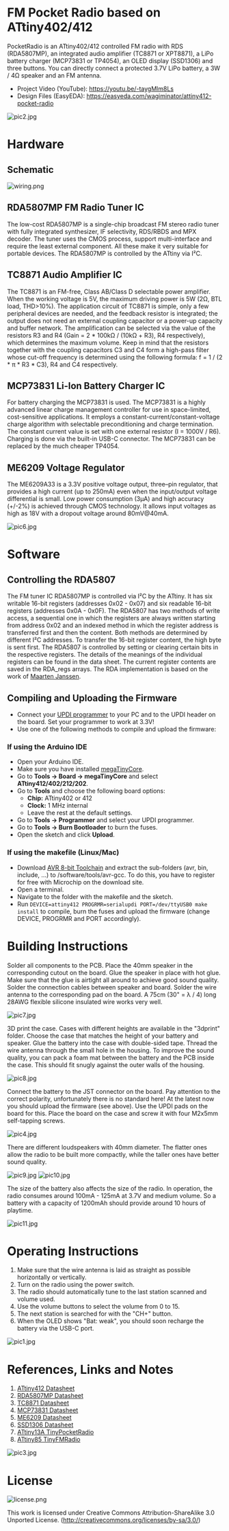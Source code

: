 # FM Pocket Radio based on ATtiny402/412
PocketRadio is an ATtiny402/412 controlled FM radio with RDS (RDA5807MP), an integrated audio amplifier (TC8871 or XPT8871), a LiPo battery charger (MCP73831 or TP4054), an OLED display (SSD1306) and three buttons. You can directly connect a protected 3.7V LiPo battery, a 3W / 4Ω speaker and an FM antenna.

- Project Video (YouTube): https://youtu.be/-taygMlm8Ls
- Design Files (EasyEDA): https://easyeda.com/wagiminator/attiny412-pocket-radio

![pic2.jpg](https://raw.githubusercontent.com/wagiminator/ATtiny412-PocketRadio/main/documentation/PocketRadio_pic2.jpg)

# Hardware
## Schematic
![wiring.png](https://raw.githubusercontent.com/wagiminator/ATtiny412-PocketRadio/main/documentation/PocketRadio_wiring.png)

## RDA5807MP FM Radio Tuner IC
The low-cost RDA5807MP is a single-chip broadcast FM stereo radio tuner with fully integrated synthesizer, IF selectivity, RDS/RBDS and MPX decoder. The tuner uses the CMOS process, support multi-interface and require the least external component. All these make it very suitable for portable devices. The RDA5807MP is controlled by the ATtiny via I²C.

## TC8871 Audio Amplifier IC
The TC8871 is an FM-free, Class AB/Class D selectable power amplifier. When the working voltage is 5V, the maximum driving power is 5W (2Ω, BTL load, THD>10%). The application circuit of TC8871 is simple, only a few peripheral devices are needed, and the feedback resistor is integrated; the output does not need an external coupling capacitor or a power-up capacity and buffer network.
The amplification can be selected via the value of the resistors R3 and R4 (Gain = 2 * 100kΩ / (10kΩ + R3), R4 respectively), which determines the maximum volume. Keep in mind that the resistors together with the coupling capacitors C3 and C4 form a high-pass filter whose cut-off frequency is determined using the following formula: f = 1 / (2 * π * R3 * C3), R4 and C4 respectively.

## MCP73831 Li-Ion Battery Charger IC
For battery charging the MCP73831 is used. The MCP73831 is a highly advanced linear charge management controller for use in space-limited, cost-sensitive applications. It employs a constant-current/constant-voltage charge algorithm with selectable preconditioning and charge termination. The constant current value is set with one external resistor (I = 1000V / R6). Charging is done via the built-in USB-C connector. The MCP73831 can be replaced by the much cheaper TP4054.

## ME6209 Voltage Regulator
The ME6209A33 is a 3.3V positive voltage output, three–pin regulator, that provides a high current (up to 250mA) even when the input/output voltage differential is small. Low power consumption (3µA) and high accuracy (+/-2%) is achieved through CMOS technology. It allows input voltages as high as 18V with a dropout voltage around 80mV@40mA.

![pic6.jpg](https://raw.githubusercontent.com/wagiminator/ATtiny412-PocketRadio/main/documentation/PocketRadio_pic6.jpg)

# Software
## Controlling the RDA5807
The FM tuner IC RDA5807MP is controlled via I²C by the ATtiny. It has six writable 16-bit registers (addresses 0x02 - 0x07) and six readable 16-bit registers (addresses 0x0A - 0x0F). The RDA5807 has two methods of write access, a sequential one in which the registers are always written starting from address 0x02 and an indexed method in which the register address is transferred first and then the content. Both methods are determined by different I²C addresses. To transfer the 16-bit register content, the high byte is sent first. The RDA5807 is controlled by setting or clearing certain bits in the respective registers. The details of the meanings of the individual registers can be found in the data sheet. The current register contents are saved in the RDA_regs arrays. The RDA implementation is based on the work of [Maarten Janssen](https://hackaday.io/project/9009-arduino-radio-with-rds).

## Compiling and Uploading the Firmware
- Connect your [UPDI programmer](https://github.com/wagiminator/AVR-Programmer) to your PC and to the UPDI header on the board. Set your programmer to work at 3.3V!
- Use one of the following methods to compile and upload the firmware:

### If using the Arduino IDE
- Open your Arduino IDE.
- Make sure you have installed [megaTinyCore](https://github.com/SpenceKonde/megaTinyCore).
- Go to **Tools -> Board -> megaTinyCore** and select **ATtiny412/402/212/202**.
- Go to **Tools** and choose the following board options:
  - **Chip:**           ATtiny402 or 412
  - **Clock:**          1 MHz internal
  - Leave the rest at the default settings.
- Go to **Tools -> Programmer** and select your UPDI programmer.
- Go to **Tools -> Burn Bootloader** to burn the fuses.
- Open the sketch and click **Upload**.

### If using the makefile (Linux/Mac)
- Download [AVR 8-bit Toolchain](https://www.microchip.com/mplab/avr-support/avr-and-arm-toolchains-c-compilers) and extract the sub-folders (avr, bin, include, ...) to /software/tools/avr-gcc. To do this, you have to register for free with Microchip on the download site.
- Open a terminal.
- Navigate to the folder with the makefile and the sketch.
- Run `DEVICE=attiny412 PROGRMR=serialupdi PORT=/dev/ttyUSB0 make install` to compile, burn the fuses and upload the firmware (change DEVICE, PROGRMR and PORT accordingly).

# Building Instructions
Solder all components to the PCB. Place the 40mm speaker in the corresponding cutout on the board. Glue the speaker in place with hot glue. Make sure that the glue is airtight all around to achieve good sound quality. Solder the connection cables between speaker and board. Solder the wire antenna to the corresponding pad on the board. A 75cm (30" = λ / 4) long 28AWG flexible silicone insulated wire works very well.

![pic7.jpg](https://raw.githubusercontent.com/wagiminator/ATtiny412-PocketRadio/main/documentation/PocketRadio_pic7.jpg)

3D print the case. Cases with different heights are available in the "3dprint" folder. Choose the case that matches the height of your battery and speaker. Glue the battery into the case with double-sided tape. Thread the wire antenna through the small hole in the housing. To improve the sound quality, you can pack a foam mat between the battery and the PCB inside the case. This should fit snugly against the outer walls of the housing.

![pic8.jpg](https://raw.githubusercontent.com/wagiminator/ATtiny412-PocketRadio/main/documentation/PocketRadio_pic8.jpg)

Connect the battery to the JST connector on the board. Pay attention to the correct polarity, unfortunately there is no standard here! At the latest now you should upload the firmware (see above). Use the UPDI pads on the board for this. Place the board on the case and screw it with four M2x5mm self-tapping screws.

![pic4.jpg](https://raw.githubusercontent.com/wagiminator/ATtiny412-PocketRadio/main/documentation/PocketRadio_pic4.jpg)

There are different loudspeakers with 40mm diameter. The flatter ones allow the radio to be built more compactly, while the taller ones have better sound quality.

![pic9.jpg](https://raw.githubusercontent.com/wagiminator/ATtiny412-PocketRadio/main/documentation/PocketRadio_pic9.jpg)
![pic10.jpg](https://raw.githubusercontent.com/wagiminator/ATtiny412-PocketRadio/main/documentation/PocketRadio_pic10.jpg)

The size of the battery also affects the size of the radio. In operation, the radio consumes around 100mA - 125mA at 3.7V and medium volume. So a battery with a capacity of 1200mAh should provide around 10 hours of playtime.

![pic11.jpg](https://raw.githubusercontent.com/wagiminator/ATtiny412-PocketRadio/main/documentation/PocketRadio_pic11.jpg)

# Operating Instructions
1. Make sure that the wire antenna is laid as straight as possible horizontally or vertically.
2. Turn on the radio using the power switch.
3. The radio should automatically tune to the last station scanned and volume used.
4. Use the volume buttons to select the volume from 0 to 15.
5. The next station is searched for with the "CH+" button.
6. When the OLED shows "Bat: weak", you should soon recharge the battery via the USB-C port.

![pic1.jpg](https://raw.githubusercontent.com/wagiminator/ATtiny412-PocketRadio/main/documentation/PocketRadio_pic1.jpg)

# References, Links and Notes
1. [ATtiny412 Datasheet](https://ww1.microchip.com/downloads/aemDocuments/documents/MCU08/ProductDocuments/DataSheets/ATtiny212-214-412-414-416-DataSheet-DS40002287A.pdf)
2. [RDA5807MP Datasheet](https://datasheet.lcsc.com/lcsc/1806121226_RDA-Microelectronics-RDA5807MP_C167245.pdf)
3. [TC8871 Datasheet](https://datasheet.lcsc.com/lcsc/2202252130_Shenzhen-Fuman-Elec-TC8871_C89482.pdf)
4. [MCP73831 Datasheet](https://datasheet.lcsc.com/lcsc/1809191822_Microchip-Tech-MCP73831T-2ATI-OT_C14879.pdf)
5. [ME6209 Datasheet](https://datasheet.lcsc.com/lcsc/1811081822_MICRONE-Nanjing-Micro-One-Elec-ME6209A33M3G_C83508.pdf)
6. [SSD1306 Datasheet](https://cdn-shop.adafruit.com/datasheets/SSD1306.pdf)
7. [ATtiny13A TinyPocketRadio](https://github.com/wagiminator/ATtiny13-TinyPocketRadio)
8. [ATtiny85 TinyFMRadio](https://github.com/wagiminator/ATtiny85-TinyFMRadio)

![pic3.jpg](https://raw.githubusercontent.com/wagiminator/ATtiny412-PocketRadio/main/documentation/PocketRadio_pic3.jpg)

# License
![license.png](https://i.creativecommons.org/l/by-sa/3.0/88x31.png)

This work is licensed under Creative Commons Attribution-ShareAlike 3.0 Unported License. 
(http://creativecommons.org/licenses/by-sa/3.0/)
